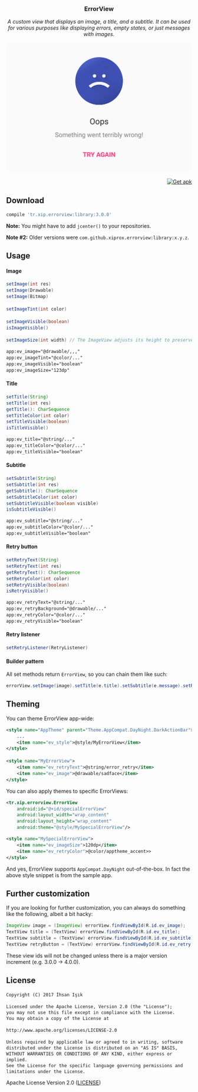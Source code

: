 <h3><p align="center">ErrorView</p></h3>

<p align="center"><i>A custom view that displays an image, a title, and a subtitle. It can be used for various purposes like displaying errors, empty states, or just messages with images.</i></p>

![](/graphics/screenshots/ss_01.png)

<p align="right">
<a href='https://github.com/xiprox/ErrorView/releases/latest'><img height="48" alt='Get apk' src='https://cloud.githubusercontent.com/assets/2550945/21590907/dd74e0f0-d0ff-11e6-971f-d429148fd03d.png'/></a>
</p>

## Download
```gradle
compile 'tr.xip.errorview:library:3.0.0'
```
**Note:** You might have to add `jcenter()` to your repositories.

**Note #2:** Older versions were `com.github.xiprox.errorview:library:x.y.z`.

## Usage

#### Image
```java
setImage(int res)
setImage(Drawable)
setImage(Bitmap)

setImageTint(int color)

setImageVisible(boolean)
isImageVisible()

setImageSize(int width) // The ImageView adjusts its height to preserve aspect ratio.
```
```xml
app:ev_image="@drawable/,,,"
app:ev_imageTint="@color/..."
app:ev_imageVisible="boolean"
app:ev_imageSize="123dp"
```

#### Title
```java
setTitle(String)
setTitle(int res)
getTitle(): CharSequence
setTitleColor(int color)
setTitleVisible(boolean)
isTitleVisible()
```
```xml
app:ev_title="@string/..."
app:ev_titleColor="@color/..."
app:ev_titleVisible="boolean"
```

#### Subtitle
```java
setSubtitle(String)
setSubtitle(int res)
getSubtitle(): CharSequence
setSubtitleColor(int color)
setSubtitleVisible(boolean visible)
isSubtitleVisible()
```
```xml
app:ev_subtitle="@string/..."
app:ev_subtitleColor="@color/..."
app:ev_subtitleVisible="boolean"
```

#### Retry button
```java
setRetryText(String)
setRetryText(int res)
getRetryText(): CharSequence
setRetryColor(int color)
setRetryVisible(boolean)
isRetryVisible()
```
```xml
app:ev_retryText="@string/..."
app:ev_retryBackground="@drawable/..."
app:ev_retryColor="@color/..."
app:ev_retryVisible="boolean"
```
#### Retry listener
```java
setRetryListener(RetryListener)
```

#### Builder pattern
All set methods return `ErrorView`, so you can chain them like such:
```java
errorView.setImage(image).setTitle(e.title).setSubtitle(e.message).setRetryVisible(false);
```

## Theming
You can theme ErrorView app-wide:
```xml
<style name="AppTheme" parent="Theme.AppCompat.DayNight.DarkActionBar">
    ...
    <item name="ev_style">@style/MyErrorView</item>
</style>
 
<style name="MyErrorView">
    <item name="ev_retryText">@string/error_retry</item>
    <item name="ev_image">@drawable/sadface</item>
</style>
```

You can also apply themes to specific ErrorViews:
```xml
<tr.xip.errorview.ErrorView
    android:id="@+id/specialErrorView"
    android:layout_width="wrap_content"
    android:layout_height="wrap_content"
    android:theme="@style/MySpecialErrorView"/>
```
```xml
<style name="MySpecialErrorView">
    <item name="ev_imageSize">120dp</item>
    <item name="ev_retryColor">@color/apptheme_accent>>
</style>
```

And yes, ErrorView supports `AppCompat.DayNight` out-of-the-box. In fact the above style snippet is from the sample app. 

## Further customization
If you are looking for further customization, you can always do something like the following, albeit a bit hacky:
```java
ImageView image = (ImageView) errorView.findViewById(R.id.ev_image);
TextView title = (TextView) errorView.findViewById(R.id.ev_title);
TextView subtitle = (TextView) errorView.findViewById(R.id.ev_subtitle);
TextView retryButton = (TextView) errorView.findViewById(R.id.ev_retry);
```
These view ids will not be changed unless there is a major version increment (e.g. 3.0.0 -> 4.0.0).

## License
```
Copyright (C) 2017 İhsan Işık

Licensed under the Apache License, Version 2.0 (the "License");
you may not use this file except in compliance with the License.
You may obtain a copy of the License at

http://www.apache.org/licenses/LICENSE-2.0

Unless required by applicable law or agreed to in writing, software
distributed under the License is distributed on an "AS IS" BASIS,
WITHOUT WARRANTIES OR CONDITIONS OF ANY KIND, either express or implied.
See the License for the specific language governing permissions and
limitations under the License.
```
Apache License Version 2.0 ([LICENSE](/LICENSE))
